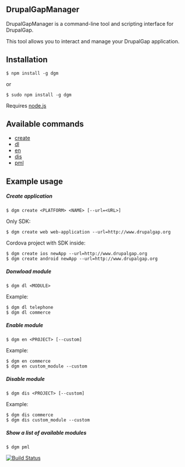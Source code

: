 DrupalGapManager
----------------

DrupalGapManager is a command-line tool and scripting interface for DrupalGap.

This tool allows you to interact and manage your DrupalGap application.

## Installation
	$ npm install -g dgm

or

	$ sudo npm install -g dgm

Requires [node.js](http://nodejs.org)

## Available commands  
* [create](#create-application)
* [dl](#donwload-module)  
* [en](#enable-module)
* [dis](#disable-module)
* [pml](#show-a-list-of-available-modules)

## Example usage

##### Create application
	$ dgm create <PLATFORM> <NAME> [--url=<URL>]

Only SDK:

	$ dgm create web web-application --url=http://www.drupalgap.org

Cordova project with SDK inside:
	
	$ dgm create ios newApp --url=http://www.drupalgap.org
	$ dgm create android newApp --url=http://www.drupalgap.org
	
	
##### Donwload module
	$ dgm dl <MODULE>

Example:
	
	$ dgm dl telephone
	$ dgm dl commerce
	
##### Enable module
	$ dgm en <PROJECT> [--custom]

Example:
	
	$ dgm en commerce
	$ dgm en custom_module --custom

##### Disable module
	$ dgm dis <PROJECT> [--custom]

Example:
	
	$ dgm dis commerce
	$ dgm dis custom_module --custom
	
##### Show a list of available modules
	$ dgm pml
	

[![Build Status](https://travis-ci.org/Sanchiz/DrupalGapManager.svg?branch=master)](https://travis-ci.org/Sanchiz/DrupalGapManager)